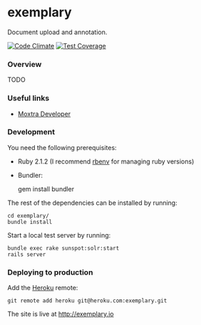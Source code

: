 exemplary
=========

Document upload and annotation.

[![Code Climate](https://codeclimate.com/github/unhaltable/exemplary/badges/gpa.svg)](https://codeclimate.com/github/unhaltable/exemplary)
[![Test Coverage](https://codeclimate.com/github/unhaltable/exemplary/badges/coverage.svg)](https://codeclimate.com/github/unhaltable/exemplary)

### Overview

TODO

### Useful links

- [Moxtra Developer](https://developer.moxtra.com/moxo/index.html)

### Development

You need the following prerequisites:

- Ruby 2.1.2 (I recommend [rbenv](https://github.com/sstephenson/rbenv) for managing ruby versions)

- Bundler:

    gem install bundler

The rest of the dependencies can be installed by running:

    cd exemplary/
    bundle install

Start a local test server by running:

    bundle exec rake sunspot:solr:start
    rails server

### Deploying to production

Add the [Heroku](https://www.heroku.com/) remote:

    git remote add heroku git@heroku.com:exemplary.git

The site is live at <http://exemplary.io>
